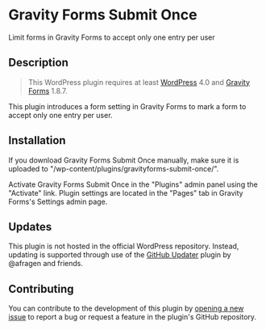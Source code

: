 # Gravity Forms Submit Once #

Limit forms in Gravity Forms to accept only one entry per user

## Description ##

> This WordPress plugin requires at least [WordPress](https://wordpress.org) 4.0 and [Gravity Forms](https://gravityforms.com) 1.8.7.

This plugin introduces a form setting in Gravity Forms to mark a form to accept only one entry per user.

## Installation ##

If you download Gravity Forms Submit Once manually, make sure it is uploaded to "/wp-content/plugins/gravityforms-submit-once/".

Activate Gravity Forms Submit Once in the "Plugins" admin panel using the "Activate" link. Plugin settings are located in the "Pages" tab in Gravity Forms's Settings admin page.

## Updates ##

This plugin is not hosted in the official WordPress repository. Instead, updating is supported through use of the [GitHub Updater](https://github.com/afragen/github-updater/) plugin by @afragen and friends.

## Contributing ##

You can contribute to the development of this plugin by [opening a new issue](https://github.com/lmoffereins/gravityforms-submit-once/issues/) to report a bug or request a feature in the plugin's GitHub repository.
